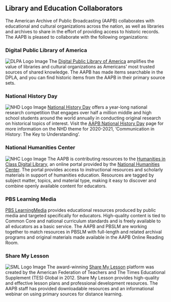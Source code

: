 ## Library and Education Collaborators 

The American Archive of Public Broadcasting (AAPB) collaborates with educational and cultural organizations across the nation, as well as libraries and archives to share in the effort of providing access to historic records. The AAPB is pleased to collaborate with the following organizations:

### Digital Public Library of America
![DLPA Logo Image](https://s3.amazonaws.com/americanarchive.org/org-logos/DPLA_logo.png) The [Digital Public Library of America](https://dp.la) amplifies the value of libraries and cultural organizations as Americans’ most trusted sources of shared knowledge. The AAPB has made items searchable in the DPLA, and you can find historic items from the AAPB in their primary source sets.

### National History Day 
![NHD Logo Image](https://s3.amazonaws.com/americanarchive.org/org-logos/NHD_logo.png) [National History Day](https://www.nhd.org) offers a year-long national research competition that engages over half a million middle and high school students around the world annually in conducting original research on historical topics of interest. Visit the [AAPB National History Day](https://americanarchive.org/national-history-day) page for more information on the NHD theme for 2020-2021, ‘Communication in History: The Key to Understanding’.

### National Humanities Center
![NHC Logo Image](https://s3.amazonaws.com/americanarchive.org/org-logos/NHC_logo.png) The AAPB is contributing resources to the [Humanities in Class Digital Library](https://education.nationalhumanitiescenter.org/login?next=%2F), an online portal provided by the [National Humanities Center](https://nationalhumanitiescenter.org/). The portal provides access to instructional resources and scholarly materials in support of humanities education. Resources are tagged by subject matter, topics, and material type, making it easy to discover and combine openly available content for educators.

### PBS Learning Media
[PBS LearningMedia](https://mass.pbslearningmedia.org/) provides educational resources produced by public media and targeted specifically for educators. High-quality content is tied to Common Core and national curriculum standards and is freely available to all educators as a basic service. The AAPB and PBSLM are working together to match resources in PBSLM with full-length and related archival programs and original materials made available in the AAPB Online Reading Room. 

### Share My Lesson
![SML Logo Image](https://s3.amazonaws.com/americanarchive.org/org-logos/SML_logo.png) The award-winning [Share My Lesson](https://sharemylesson.com/partner/american-archive-public-broadcasting) platform was created by the American Federation of Teachers and The Times Educational Supplement (TES) Global in 2012. Share My Lesson provides high-quality and effective lesson plans and professional development resources. The AAPB staff has provided downloadable resources and an informational webinar on using primary sources for distance learning.
